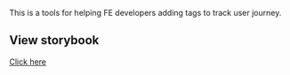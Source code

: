 This is a tools for helping FE developers adding tags to track user journey.

## View storybook
[Click here](https://64282435b29e23f401b92d8c-ejbczghlwe.chromatic.com/?path=/story/example-introduction--page)

